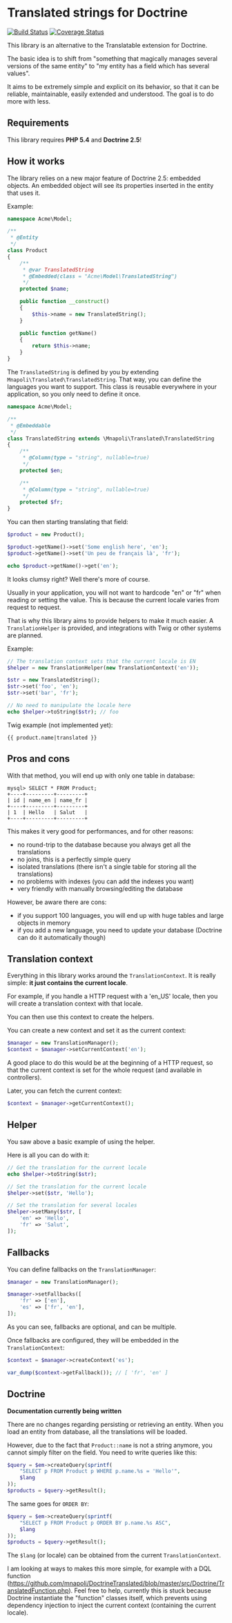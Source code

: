 # Translated strings for Doctrine

[![Build Status](https://travis-ci.org/mnapoli/DoctrineTranslated.svg?branch=master)](https://travis-ci.org/mnapoli/DoctrineTranslated) [![Coverage Status](https://coveralls.io/repos/mnapoli/DoctrineTranslated/badge.png)](https://coveralls.io/r/mnapoli/DoctrineTranslated)

This library is an alternative to the Translatable extension for Doctrine.

The basic idea is to shift from "something that magically manages several versions of the same entity"
to "my entity has a field which has several values".

It aims to be extremely simple and explicit on its behavior, so that it can be
reliable, maintainable, easily extended and understood. The goal is to do more with less.

## Requirements

This library requires **PHP 5.4** and **Doctrine 2.5**!

## How it works

The library relies on a new major feature of Doctrine 2.5: embedded objects.
An embedded object will see its properties inserted in the entity that uses it.

Example:

```php
namespace Acme\Model;

/**
 * @Entity
 */
class Product
{
    /**
     * @var TranslatedString
     * @Embedded(class = "Acme\Model\TranslatedString")
     */
    protected $name;

    public function __construct()
    {
        $this->name = new TranslatedString();
    }

    public function getName()
    {
        return $this->name;
    }
}
```

The `TranslatedString` is defined by you by extending `Mnapoli\Translated\TranslatedString`.
That way, you can define the languages you want to support.
This class is reusable everywhere in your application, so you only need to define it once.

```php
namespace Acme\Model;

/**
 * @Embeddable
 */
class TranslatedString extends \Mnapoli\Translated\TranslatedString
{
    /**
     * @Column(type = "string", nullable=true)
     */
    protected $en;

    /**
     * @Column(type = "string", nullable=true)
     */
    protected $fr;
}
```

You can then starting translating that field:

```php
$product = new Product();

$product->getName()->set('Some english here', 'en');
$product->getName()->set('Un peu de français là', 'fr');

echo $product->getName()->get('en');
```

It looks clumsy right? Well there's more of course.

Usually in your application, you will not want to hardcode "en" or "fr" when reading or setting the value.
This is because the current locale varies from request to request.

That is why this library aims to provide helpers to make it much easier.
A `TranslationHelper` is provided, and integrations with Twig or other systems are planned.

Example:

```php
// The translation context sets that the current locale is EN
$helper = new TranslationHelper(new TranslationContext('en'));

$str = new TranslatedString();
$str->set('foo', 'en');
$str->set('bar', 'fr');

// No need to manipulate the locale here
echo $helper->toString($str); // foo
```

Twig example (not implemented yet):

```twig
{{ product.name|translated }}
```


## Pros and cons

With that method, you will end up with only one table in database:

```
mysql> SELECT * FROM Product;
+----+---------+---------+
| id | name_en | name_fr |
+----+---------+---------+
| 1  | Hello   | Salut   |
+----+---------+---------+
```

This makes it very good for performances, and for other reasons:

- no round-trip to the database because you always get all the translations
- no joins, this is a perfectly simple query
- isolated translations (there isn't a single table for storing all the translations)
- no problems with indexes (you can add the indexes you want)
- very friendly with manually browsing/editing the database

However, be aware there are cons:

- if you support 100 languages, you will end up with huge tables and large objects in memory
- if you add a new language, you need to update your database (Doctrine can do it automatically though)


## Translation context

Everything in this library works around the `TranslationContext`.
It is really simple: **it just contains the current locale**.

For example, if you handle a HTTP request with a 'en_US' locale, then
you will create a translation context with that locale.

You can then use this context to create the helpers.

You can create a new context and set it as the current context:

```php
$manager = new TranslationManager();
$context = $manager->setCurrentContext('en');
```

A good place to do this would be at the beginning of a HTTP request, so that the current
context is set for the whole request (and available in controllers).

Later, you can fetch the current context:

```php
$context = $manager->getCurrentContext();
```


## Helper

You saw above a basic example of using the helper.

Here is all you can do with it:

```php
// Get the translation for the current locale
echo $helper->toString($str);

// Set the translation for the current locale
$helper->set($str, 'Hello');

// Set the translation for several locales
$helper->setMany($str, [
    'en' => 'Hello',
    'fr' => 'Salut',
]);
```


## Fallbacks

You can define fallbacks on the `TranslationManager`:

```php
$manager = new TranslationManager();

$manager->setFallbacks([
    'fr' => ['en'],
    'es' => ['fr', 'en'],
]);
```

As you can see, fallbacks are optional, and can be multiple.

Once fallbacks are configured, they will be embedded in the `TranslationContext`:

```php
$context = $manager->createContext('es');

var_dump($context->getFallback()); // [ 'fr', 'en' ]
```


## Doctrine

**Documentation currently being written**

There are no changes regarding persisting or retrieving an entity. When you load an entity from
database, all the translations will be loaded.

However, due to the fact that `Product::name` is not a string anymore, you cannot simply filter on
the field. You need to write queries like this:

```php
$query = $em->createQuery(sprintf(
    "SELECT p FROM Product p WHERE p.name.%s = 'Hello'",
    $lang
));
$products = $query->getResult();
```

The same goes for `ORDER BY`:

```php
$query = $em->createQuery(sprintf(
    "SELECT p FROM Product p ORDER BY p.name.%s ASC",
    $lang
));
$products = $query->getResult();
```

The `$lang` (or locale) can be obtained from the current `TranslationContext`.

I am looking at ways to makes this more simple, for example with a DQL function
(https://github.com/mnapoli/DoctrineTranslated/blob/master/src/Doctrine/TranslatedFunction.php).
Feel free to help, currently this is stuck because Doctrine instantiate the "function" classes itself,
which prevents using dependency injection to inject the current context (containing the current locale).
